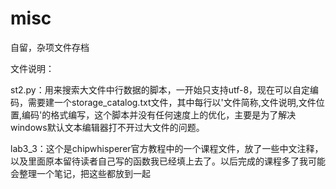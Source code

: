 # misc
自留，杂项文件存档

文件说明：

st2.py：用来搜索大文件中行数据的脚本，一开始只支持utf-8，现在可以自定编码，需要建一个storage_catalog.txt文件，其中每行以'文件简称,文件说明,文件位置,编码'的格式编写，这个脚本并没有任何速度上的优化，主要是为了解决windows默认文本编辑器打不开过大文件的问题。

lab3_3：这个是chipwhisperer官方教程中的一个课程文件，放了一些中文注释，以及里面原本留待读者自己写的函数我已经填上去了。以后完成的课程多了我可能会整理一个笔记，把这些都放到一起
